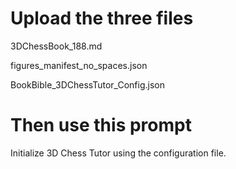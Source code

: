 # Upload the three files

3DChessBook_188.md

figures_manifest_no_spaces.json

BookBible_3DChessTutor_Config.json

# Then use this prompt
Initialize 3D Chess Tutor using the configuration file.
